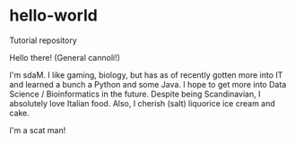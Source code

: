 # hello-world
Tutorial repository

Hello there! (General cannoli!)

I'm sdaM. I like gaming, biology, but has as of recently gotten more into IT and learned a bunch a Python and some Java. I hope to get more into Data Science / Bioinformatics in the future.
Despite being Scandinavian, I absolutely love Italian food. Also, I cherish (salt) liquorice ice cream and cake.

I'm a scat man!
